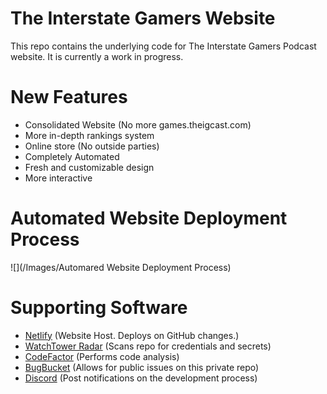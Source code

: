 # The Interstate Gamers Website  
This repo contains the underlying code for The Interstate Gamers Podcast website. It is currently a work in progress.

# New Features
- Consolidated Website (No more games.theigcast.com)
- More in-depth rankings system
- Online store (No outside parties)
- Completely Automated
- Fresh and customizable design
- More interactive
# Automated Website Deployment Process
![](/Images/Automared Website Deployment Process)

# Supporting Software
- [Netlify](https://www.netlify.com) (Website Host. Deploys on GitHub changes.)
- [WatchTower Radar](https://radar.watchtower.ai) (Scans repo for credentials and secrets)
- [CodeFactor](https://www.codefactor.io) (Performs code analysis)
- [BugBucket](https://bugbucket.io/issues/klewiscse/interstategamers) (Allows for public issues on this private repo)
- [Discord](https://discordapp.com/) (Post notifications on the development process)
